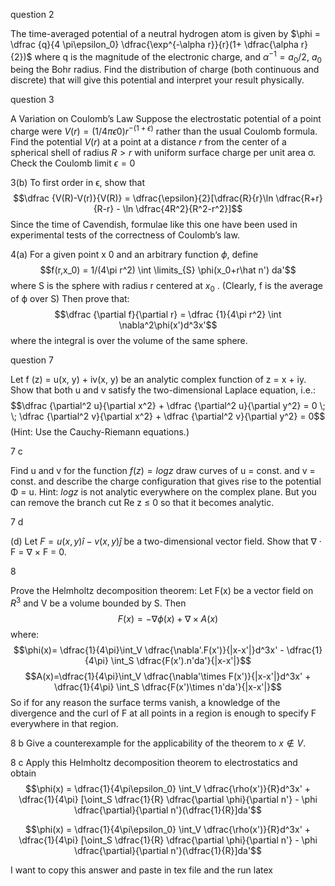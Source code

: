 question 2

The time-averaged potential of a neutral hydrogen atom is given by $\phi = \dfrac {q}{4 \pi\epsilon_0} \dfrac{\exp^{-\alpha r}}{r}(1+ \dfrac{\alpha r}{2})$ where q is the magnitude of the electronic charge, and $α^{−1} = a_0 /2$, $a_{0}$ being the Bohr radius. Find the distribution of charge
(both continuous and discrete) that will give this potential and interpret your result physically.

question 3

A Variation on Coulomb’s Law Suppose the electrostatic potential of a point charge were $V(r) =(1/4πϵ 0 )r ^{−(1+ϵ)}$ rather than the usual Coulomb formula.
Find the potential $V (r)$ at a point at a distance $r$ from the center of a spherical shell of radius $R > r$ with uniform
surface charge per unit area σ. Check the Coulomb limit $\epsilon=0$

 
 3(b)
 To first order in ϵ, show that
 $$\dfrac {V(R)-V(r)}{V(R)} = \dfrac{\epsilon}{2}[\dfrac{R}{r}\ln \dfrac{R+r}{R-r} - \ln \dfrac{4R^2}{R^2-r^2}]$$
 Since the time of Cavendish, formulae like this one have been used in experimental tests of the correctness of Coulomb’s law.
 
 


4(a)
For a given point x 0 and an arbitrary function $\phi$, define $$f(r,x_0) = 1/(4\pi r^2) \int \limits_{S} \phi(x_0+r\hat n') da'$$ where S is the sphere with radius r centered at $x_0$ . (Clearly, f is the average of ϕ over S) Then prove that:$$\dfrac {\partial f}{\partial r} = \dfrac {1}{4\pi r^2} \int \nabla^2\phi(x')d^3x'$$ where the integral is over the volume of the same sphere.



question 7



Let f (z) = u(x, y) + iv(x, y) be an analytic complex function of z = x + iy.
Show that both u and v satisfy the two-dimensional Laplace equation, i.e.:
$$\dfrac {\partial^2 u}{\partial x^2} + \dfrac {\partial^2 u}{\partial y^2} = 0 \; \; \dfrac {\partial^2 v}{\partial x^2} + \dfrac {\partial^2 v}{\partial y^2} = 0$$
(Hint: Use the Cauchy-Riemann equations.)



7 c 


Find u and v for the function $f (z) = log z$ draw curves of u = const. and v = const. and describe the charge configuration
that gives rise to the potential Φ = u.
Hint: $log z$ is not analytic everywhere on the complex plane. But you can remove the branch cut Re z ≤ 0 so that it becomes analytic.


7 d

(d) Let $F = u(x,y) \hat i  − v(x,y) \hat j$ be a two-dimensional vector field. Show that ∇ · F = ∇ × F = 0.


8

Prove the Helmholtz decomposition theorem: Let F(x) be a vector field on $R^3$ and V be a volume bounded by S. Then
$$F(x) = - \nabla \phi(x) + \nabla \times A(x)$$
where:
$$\phi(x)= \dfrac{1}{4\pi}\int_V \dfrac{\nabla'.F(x')}{|x-x'|}d^3x' - \dfrac{1}{4\pi} \int_S \dfrac{F(x').n'da'}{|x-x'|}$$
$$A(x)=\dfrac{1}{4\pi}\int_V \dfrac{\nabla'\times F(x')}{|x-x'|}d^3x' + \dfrac{1}{4\pi} \int_S \dfrac{F(x')\times n'da'}{|x-x'|}$$
So if for any reason the surface terms vanish, a knowledge of the divergence and the curl of F at all points in a region is enough to specify F everywhere in that region.

8 b
Give a counterexample for the applicability of the theorem to $x \notin V$.


8 c
Apply this Helmholtz decomposition theorem to electrostatics and obtain $$\phi(x) = \dfrac{1}{4\pi\epsilon_0} \int_V \dfrac{\rho(x')}{R}d^3x' + \dfrac{1}{4\pi} [\oint_S \dfrac{1}{R} \dfrac{\partial \phi}{\partial n'} - \phi \dfrac{\partial}{\partial n'}(\dfrac{1}{R}]da'$$



$$\phi(x) = \dfrac{1}{4\pi\epsilon_0} \int_V \dfrac{\rho(x')}{R}d^3x' + \dfrac{1}{4\pi} [\oint_S \dfrac{1}{R} \dfrac{\partial \phi}{\partial n'} - \phi \dfrac{\partial}{\partial n'}(\dfrac{1}{R}]da'$$ 

I want to copy this answer and paste in tex file and the run latex